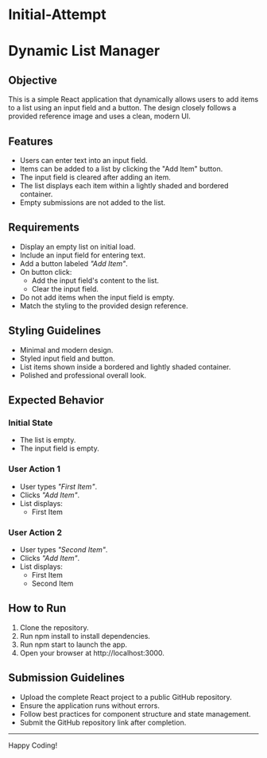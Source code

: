 # Initial-Attempt
# Dynamic List Manager

## Objective
This is a simple React application that dynamically allows users to add items to a list using an input field and a button. The design closely follows a provided reference image and uses a clean, modern UI.

## Features
- Users can enter text into an input field.
- Items can be added to a list by clicking the "Add Item" button.
- The input field is cleared after adding an item.
- The list displays each item within a lightly shaded and bordered container.
- Empty submissions are not added to the list.

## Requirements
- Display an empty list on initial load.
- Include an input field for entering text.
- Add a button labeled *"Add Item"*.
- On button click:
  - Add the input field's content to the list.
  - Clear the input field.
- Do not add items when the input field is empty.
- Match the styling to the provided design reference.

## Styling Guidelines
- Minimal and modern design.
- Styled input field and button.
- List items shown inside a bordered and lightly shaded container.
- Polished and professional overall look.

## Expected Behavior

### Initial State
- The list is empty.
- The input field is empty.

### User Action 1
- User types *"First Item"*.
- Clicks *"Add Item"*.
- List displays:
  - First Item

### User Action 2
- User types *"Second Item"*.
- Clicks *"Add Item"*.
- List displays:
  - First Item
  - Second Item

## How to Run
1. Clone the repository.
2. Run npm install to install dependencies.
3. Run npm start to launch the app.
4. Open your browser at http://localhost:3000.

## Submission Guidelines
- Upload the complete React project to a public GitHub repository.
- Ensure the application runs without errors.
- Follow best practices for component structure and state management.
- Submit the GitHub repository link after completion.

---

Happy Coding!
